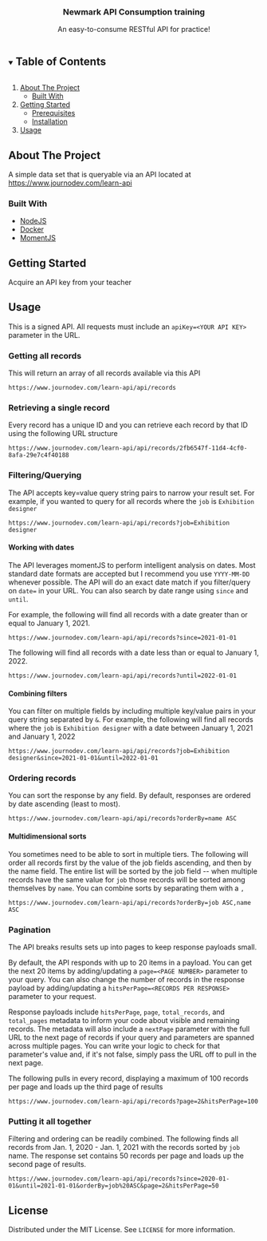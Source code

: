   <h3 align="center">Newmark API Consumption training</h3>

  <p align="center">
    An easy-to-consume RESTful API for practice!
    <br />
  </p>
</p>

<!-- TABLE OF CONTENTS -->
<details open="open">
  <summary><h2 style="display: inline-block">Table of Contents</h2></summary>
  <ol>
    <li>
      <a href="#about-the-project">About The Project</a>
      <ul>
        <li><a href="#built-with">Built With</a></li>
      </ul>
    </li>
    <li>
      <a href="#getting-started">Getting Started</a>
      <ul>
        <li><a href="#prerequisites">Prerequisites</a></li>
        <li><a href="#installation">Installation</a></li>
      </ul>
    </li>
    <li><a href="#usage">Usage</a></li>
  </ol>
</details>

<!-- ABOUT THE PROJECT -->

## About The Project

A simple data set that is queryable via an API located at https://www.journodev.com/learn-api

### Built With

- [NodeJS](https://nodejs.org/en/)
- [Docker](https://www.docker.com/)
- [MomentJS](https://momentjs.com/)

<!-- GETTING STARTED -->

## Getting Started

Acquire an API key from your teacher

## Usage

This is a signed API. All requests must include an `apiKey=<YOUR API KEY>` parameter in the URL.

### Getting all records

This will return an array of all records available via this API

```
https://www.journodev.com/learn-api/api/records
```

### Retrieving a single record

Every record has a unique ID and you can retrieve each record by that ID using the following URL structure

```
https://www.journodev.com/learn-api/api/records/2fb6547f-11d4-4cf0-8afa-29e7c4f40188
```

### Filtering/Querying

The API accepts key=value query string pairs to narrow your result set. For example, if you wanted to query for all records where the `job` is `Exhibition designer`

```
https://www.journodev.com/learn-api/api/records?job=Exhibition designer
```

#### Working with dates

The API leverages momentJS to perform intelligent analysis on dates. Most standard date formats are accepted but I recommend you use `YYYY-MM-DD` whenever possible. The API will do an exact date match if you filter/query on `date=` in your URL. You can also search by date range using `since` and `until`.

For example, the following will find all records with a date greater than or equal to January 1, 2021.

```
https://www.journodev.com/learn-api/api/records?since=2021-01-01
```

The following will find all records with a date less than or equal to January 1, 2022.

```
https://www.journodev.com/learn-api/api/records?until=2022-01-01
```

#### Combining filters

You can filter on multiple fields by including multiple key/value pairs in your query string separated by `&`. For example, the following will find all records where the `job` is `Exhibition designer` with a date between January 1, 2021 and January 1, 2022

```
https://www.journodev.com/learn-api/api/records?job=Exhibition designer&since=2021-01-01&until=2022-01-01
```

### Ordering records

You can sort the response by any field. By default, responses are ordered by date ascending (least to most).

```
https://www.journodev.com/learn-api/api/records?orderBy=name ASC
```

#### Multidimensional sorts

You sometimes need to be able to sort in multiple tiers. The following will order all records first by the value of the job fields ascending, and then by the name field. The entire list will be sorted by the job field -- when multiple records have the same value for `job` those records will be sorted among themselves by `name`. You can combine sorts by separating them with a `,`

```
https://www.journodev.com/learn-api/api/records?orderBy=job ASC,name ASC
```

### Pagination

The API breaks results sets up into pages to keep response payloads small.

By default, the API responds with up to 20 items in a payload. You can get the next 20 items by adding/updating a `page=<PAGE NUMBER>` parameter to your query. You can also change the number of records in the response payload by adding/updating a `hitsPerPage=<RECORDS PER RESPONSE>` parameter to your request.

Response payloads include `hitsPerPage`, `page`, `total_records`, and `total_pages` metadata to inform your code about visible and remaining records. The metadata will also include a `nextPage` parameter with the full URL to the next page of records if your query and parameters are spanned across multiple pages. You can write your logic to check for that parameter's value and, if it's not false, simply pass the URL off to pull in the next page.

The following pulls in every record, displaying a maximum of 100 records per page and loads up the third page of results

```
https://www.journodev.com/learn-api/api/records?page=2&hitsPerPage=100
```

### Putting it all together

Filtering and ordering can be readily combined. The following finds all records from Jan. 1, 2020 - Jan. 1, 2021 with the records sorted by `job` name. The response set contains 50 records per page and loads up the second page of results.

```
https://www.journodev.com/learn-api/api/records?since=2020-01-01&until=2021-01-01&orderBy=job%20ASC&page=2&hitsPerPage=50
```

## License

Distributed under the MIT License. See `LICENSE` for more information.
